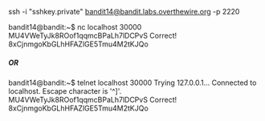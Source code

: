 ssh -i "sshkey.private" bandit14@bandit.labs.overthewire.org -p 2220                                                     


bandit14@bandit:~$ nc localhost 30000
MU4VWeTyJk8ROof1qqmcBPaLh7lDCPvS
Correct!
8xCjnmgoKbGLhHFAZlGE5Tmu4M2tKJQo

##### OR

bandit14@bandit:~$ telnet localhost 30000
Trying 127.0.0.1...
Connected to localhost.
Escape character is '^]'.
MU4VWeTyJk8ROof1qqmcBPaLh7lDCPvS
Correct!
8xCjnmgoKbGLhHFAZlGE5Tmu4M2tKJQo

